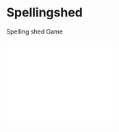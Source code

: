 # Spellingshed
Spelling shed Game

<embed type="video/webm"
       src="20190422_192545.mp4 "
       width="250"
       height="200">

